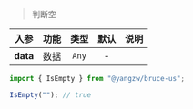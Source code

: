 > 判断空

入参|功能|类型|默认|说明
:-:|:-:|:-:|:-:|-
**data**|数据|`Any`|-

```js
import { IsEmpty } from "@yangzw/bruce-us";

IsEmpty(""); // true
```